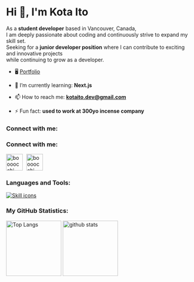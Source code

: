 <h1 align="left">Hi 👋, I'm Kota Ito</h1>
<p align="left">As a <b>student developer</b> based in Vancouver, Canada,<br/> I am deeply passionate about coding and continuously strive to expand my skill set. <br/>Seeking for a <strong>junior developer position</strong> where I can contribute to exciting and innovative projects<br/> while continuing to grow as a developer.</p>

- 🖥️ <a href="https://portfolio-v2-boooocchi.vercel.app/" target="blank">Portfolio</a>

- 🌱 I’m currently learning: **Next.js**

- 📫 How to reach me: **kotaito.dev@gmail.com**

- ⚡ Fun fact: **used to work at 300yo incense company**

<h3 align="left">Connect with me:</h3>



<h3 align="left">Connect with me:</h3>
<p align="left" style="display: flex; align-items: center; ">
  <a href="https://linkedin.com/in/kota-ito-＠041212" target="blank" style="display: flex; align-items: center; margin-right:10px; text-decoration:none;">
        <img src="https://github.com/boooocchi/boooocchi/assets/111376639/086a38d8-193b-4b3e-8cb5-2e2007f23e03" alt="boooocchi" height="45" width="45" style="border: none;"/>
  </a>
  <span>   </span>
  <a href="https://instagram.com/boooocchi" target="blank" style="display: flex; align-items: center; text-decoration:none;">
       <img src="https://github.com/boooocchi/boooocchi/assets/111376639/97458a80-6817-4ab7-81c6-5f5ec34f2d0d" alt="boooocchi" height="45" width="45" style="border: none;"/>
  </a>
</p>

<h3 align="left">Languages and Tools:</h3>
<a href="https://skillicons.dev">
  <img src="https://skillicons.dev/icons?i=html,css,js,ts,react,next,redux,nodejs,express,jest,postgres,tailwind,sass,bootstrap,git,figma" alt="Skill icons" />
</a>

<h3>My GitHub Statistics:</h3>

<p align="left"> 
  <img alt="Top Langs" height="150px" src="https://github-readme-stats.vercel.app/api?username=boooocchi&show_icons=true&theme=radical" />
  <img alt="github stats" height="150px" src="https://github-readme-stats.vercel.app/api/top-langs/?username=boooocchi&layout=compact&theme=omni" />
</p>

